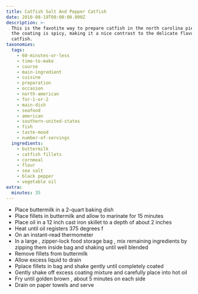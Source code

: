 ```yaml
---
title: Catfish Salt And Pepper Catfish
date: 2010-08-19T00:00:00.000Z
description: >-
  This is the favotite way to prepare catfish in the north carolina piedmont.
  the coating is spicy, making it a nice contrast to the delicate flavor of the
  catfish.
taxonomies:
  tags:
    - 60-minutes-or-less
    - time-to-make
    - course
    - main-ingredient
    - cuisine
    - preparation
    - occasion
    - north-american
    - for-1-or-2
    - main-dish
    - seafood
    - american
    - southern-united-states
    - fish
    - taste-mood
    - number-of-servings
  ingredients:
    - buttermilk
    - catfish fillets
    - cornmeal
    - flour
    - sea salt
    - black pepper
    - vegetable oil
extra:
  minutes: 35
---
```

 - Place buttermilk in a 2-quart baking dish
 - Place fillets in buttermilk and allow to marinate for 15 minutes
 - Place oil in a 12 inch cast iron skillet to a depth of about 2 inches
 - Heat until oil registers 375 degrees f
 - On an instant-read thermometer
 - In a large , zipper-lock food storage bag , mix remaining ingredients by zipping them inside bag and shaking until well blended
 - Remove fillets from buttermilk
 - Allow excess liquid to drain
 - Pplace fillets in bag and shake gently until completely coated
 - Gently shake off excess coating mixture and carefully place into hot oil
 - Fry until golden brown , about 5 minutes on each side
 - Drain on paper towels and serve
